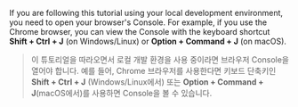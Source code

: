 If you are following this tutorial using your local development environment, you need to open your browser's Console. For example, if you use the Chrome browser, you can view the Console with the keyboard shortcut **Shift + Ctrl + J** (on Windows/Linux) or **Option + Command + J** (on macOS).
> 이 튜토리얼을 따라오면서 로컬 개발 환경을 사용 중이라면 브라우저 Console을 열어야 합니다. 예를 들어, Chrome 브라우저를 사용한다면 키보드 단축키인 **Shift + Ctrl + J** (Windows/Linux에서) 또는 **Option + Command + J**(macOS에서)를 사용하면 Console을 볼 수 있습니다.